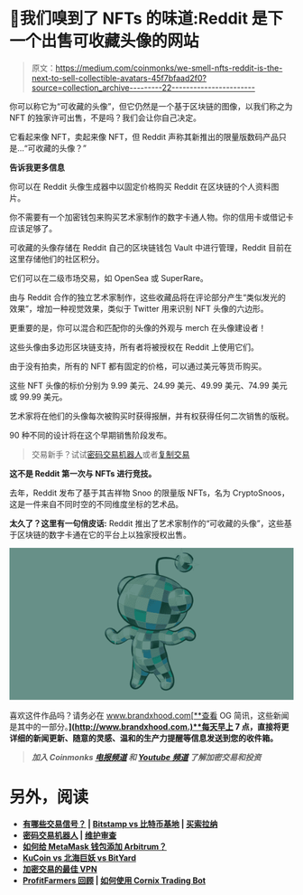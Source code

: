 # 📛我们嗅到了 NFTs 的味道:Reddit 是下一个出售可收藏头像的网站

> 原文：<https://medium.com/coinmonks/we-smell-nfts-reddit-is-the-next-to-sell-collectible-avatars-45f7bfaad2f0?source=collection_archive---------22----------------------->

你可以称它为“可收藏的头像”，但它仍然是一个基于区块链的图像，以我们称之为 NFT 的独家许可出售，不是吗？我们会让你自己决定。

它看起来像 NFT，卖起来像 NFT，但 Reddit 声称其新推出的限量版数码产品只是…“可收藏的头像？”

**告诉我更多信息**

你可以在 Reddit 头像生成器中以固定价格购买 Reddit 在区块链的个人资料图片。

你不需要有一个加密钱包来购买艺术家制作的数字卡通人物。你的信用卡或借记卡应该足够了。

可收藏的头像存储在 Reddit 自己的区块链钱包 Vault 中进行管理，Reddit 目前在这里存储他们的社区积分。

它们可以在二级市场交易，如 OpenSea 或 SuperRare。

由与 Reddit 合作的独立艺术家制作，这些收藏品将在评论部分产生“类似发光的效果”，增加一种视觉效果，类似于 Twitter 用来识别 NFT 头像的六边形。

更重要的是，你可以混合和匹配你的头像的外观与 merch 在头像建设者！

这些头像由多边形区块链支持，所有者将被授权在 Reddit 上使用它们。

由于没有拍卖，所有的 NFT 都有固定的价格，可以通过美元等货币购买。

这些 NFT 头像的标价分别为 9.99 美元、24.99 美元、49.99 美元、74.99 美元或 99.99 美元。

艺术家将在他们的头像每次被购买时获得报酬，并有权获得任何二次销售的版税。

90 种不同的设计将在这个早期销售阶段发布。

> 交易新手？试试[密码交易机器人](/coinmonks/crypto-trading-bot-c2ffce8acb2a)或者[复制交易](/coinmonks/top-10-crypto-copy-trading-platforms-for-beginners-d0c37c7d698c)

**这不是 Reddit 第一次与 NFTs 进行竞技。**

去年，Reddit 发布了基于其吉祥物 Snoo 的限量版 NFTs，名为 CryptoSnoos，这是一件来自不同时空的不同维度坐标的艺术品。

**太久了？这里有一句俏皮话:** Reddit 推出了艺术家制作的“可收藏的头像”，这些基于区块链的数字卡通在它的平台上以独家授权出售。

![](img/1a84da1ace710c1382399d192d04d89e.png)

喜欢这件作品吗？请务必在 www.brandxhood.com[**查看 OG 简讯，这些新闻是其中的一部分。**](http://www.brandxhood.com.)**每天早上 7 点，直接将更详细的新闻更新、随意的灵感、温和的生产力提醒等信息发送到您的收件箱。**

> ***加入 Coinmonks* [*电报频道*](https://t.me/coincodecap) *和* [*Youtube 频道*](https://www.youtube.com/c/coinmonks/videos) *了解加密交易和投资***

# **另外，阅读**

*   **[有哪些交易信号？](https://coincodecap.com/trading-signal) | [Bitstamp vs 比特币基地](https://coincodecap.com/bitstamp-coinbase) | [买索拉纳](https://coincodecap.com/buy-solana)**
*   **[密码交易机器人](/coinmonks/crypto-trading-bot-c2ffce8acb2a) | [维护审查](https://coincodecap.com/uphold-review)**
*   **[如何给 MetaMask 钱包添加 Arbitrum？](https://coincodecap.com/how-to-add-arbitrum-to-metamask-wallet)**
*   **[KuCoin vs 北海巨妖 vs BitYard](https://coincodecap.com/kucoin-vs-kraken-vs-bityard)**
*   **[加密交易的最佳 VPN](https://coincodecap.com/best-vpns-for-crypto-trading)**
*   **[ProfitFarmers 回顾](https://coincodecap.com/profitfarmers-review) | [如何使用 Cornix Trading Bot](https://coincodecap.com/cornix-trading-bot)**